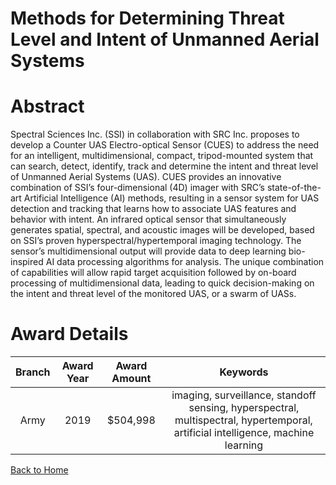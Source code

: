 
Methods for Determining Threat Level and Intent of Unmanned Aerial Systems
==========================================================================

# Abstract


Spectral Sciences Inc. (SSI) in collaboration with SRC Inc. proposes to develop a Counter UAS Electro-optical Sensor (CUES) to address the need for an intelligent, multidimensional, compact, tripod-mounted system that can search, detect, identify, track and determine the intent and threat level of Unmanned Aerial Systems (UAS). CUES provides an innovative combination of SSI’s four-dimensional (4D) imager with SRC’s state-of-the-art Artificial Intelligence (AI) methods, resulting in a sensor system for UAS detection and tracking that learns how to associate UAS features and behavior with intent. An infrared optical sensor that simultaneously generates spatial, spectral, and acoustic images will be developed, based on SSI’s proven hyperspectral/hypertemporal imaging technology. The sensor’s multidimensional output will provide data to deep learning bio-inspired AI data processing algorithms for analysis. The unique combination of capabilities will allow rapid target acquisition followed by on-board processing of multidimensional data, leading to quick decision-making on the intent and threat level of the monitored UAS, or a swarm of UASs.  

# Award Details

|Branch|Award Year|Award Amount|Keywords|
| :---: | :---: | :---: | :---: |
|Army|2019|$504,998|imaging, surveillance, standoff sensing, hyperspectral, multispectral, hypertemporal, artificial intelligence, machine learning|
  
  


[Back to Home](https://github.com/chrischow/dod_sbir_awards#1095)